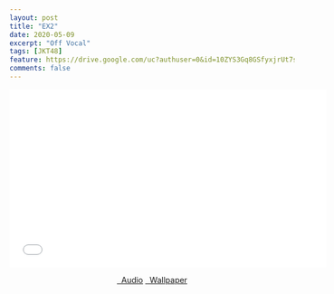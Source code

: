 ```yaml
---
layout: post
title: "EX2"
date: 2020-05-09
excerpt: "Off Vocal"
tags: [JKT48]
feature: https://drive.google.com/uc?authuser=0&id=10ZYS3Gq8GSfyxjrUt7sIfAO3hkTow3oQ&export=download
comments: false
---
```

<iframe width="560" height="315" src="//www.youtube.com/embed/n0MZA4GR33g" frameborder="0"> </iframe>
<center>
<figure class="half">
<a href="https://drive.google.com/uc?authuser=0&id=1CcW5Gkv_d74MQp-lJrjmnUir-L1DZfDY&export=download" class="btn" target="_blank" rel="noopener noreferrer"><i class="fa fa-caret-down"></i> &nbsp; Audio</a>
<a href="https://drive.google.com/uc?authuser=0&id=10ZYS3Gq8GSfyxjrUt7sIfAO3hkTow3oQ&export=download" class="btn" target="_blank" rel="noopener noreferrer"><i class="fa fa-caret-down"></i> &nbsp; Wallpaper</a>
</figure>
</center>
